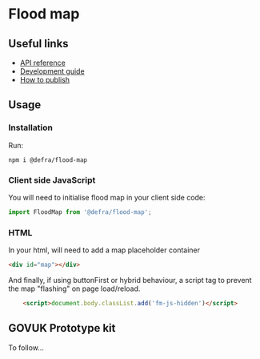 # Flood map

## Useful links
- [API reference](./docs/api.md)
- [Development guide](./docs/development-guide.md)
- [How to publish](./docs/how-to-publish.md)

## Usage

### Installation

Run:

```shell
npm i @defra/flood-map
```

### Client side JavaScript

You will need to initialise flood map in your client side code:

```js
import FloodMap from '@defra/flood-map';
```

### HTML

In your html, will need to add a map placeholder container

```html
<div id="map"></div>
```

And finally, if using buttonFirst or hybrid behaviour, a script tag to prevent the map "flashing" on page load/reload.

```html
    <script>document.body.classList.add('fm-js-hidden')</script>
```

## GOVUK Prototype kit

To follow...
